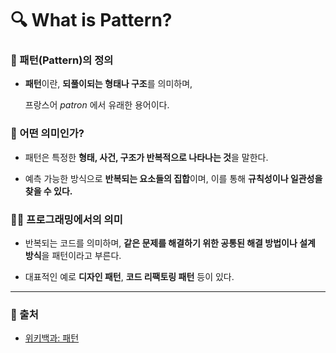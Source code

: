 # **🔍 What is Pattern?**

  

### **📘 패턴(Pattern)의 정의**

-   **패턴**이란, **되풀이되는 형태나 구조**를 의미하며,
    
    프랑스어  _patron_ 에서 유래한 용어이다.
    

  

### **🧩 어떤 의미인가?**

-   패턴은 특정한 **형태, 사건, 구조가 반복적으로 나타나는 것**을 말한다.
    
-   예측 가능한 방식으로 **반복되는 요소들의 집합**이며, 이를 통해 **규칙성이나 일관성을 찾을 수 있다.**
    

  

### **🧑‍💻 프로그래밍에서의 의미**

-   반복되는 코드를 의미하며, **같은 문제를 해결하기 위한 공통된 해결 방법이나 설계 방식**을 패턴이라고 부른다.
    
-   대표적인 예로 **디자인 패턴**, **코드 리팩토링 패턴** 등이 있다.
    

----------

### **📎 출처**

-   [위키백과: 패턴](https://ko.wikipedia.org/wiki/%ED%8C%A8%ED%84%B4)
